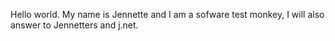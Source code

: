 Hello world.
My name is Jennette and I am a sofware test monkey, I will also answer to Jennetters and j.net.